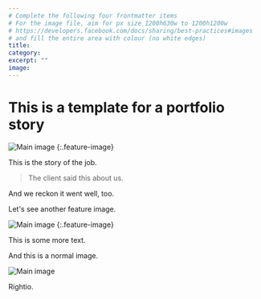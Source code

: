 ```yaml
---
# Complete the following four frontmatter items
# For the image file, aim for px size 1200h630w to 1200h1200w
# https://developers.facebook.com/docs/sharing/best-practices#images
# and fill the entire area with colour (no white edges)
title: 
category: 
excerpt: ""
image: 
---
```


# This is a template for a portfolio story

![Main image]({{site.baseurl}}/images/bookdash-20150527.jpg)
{:.feature-image}

This is the story of the job.

> The client said this about us.

And we reckon it went well, too.

Let's see another feature image.

![Main image]({{site.baseurl}}/images/bookdash-20150527.jpg)
{:.feature-image}

This is some more text.

And this is a normal image.

![Main image]({{site.baseurl}}/images/bookdash-20150527.jpg)

Rightio.
